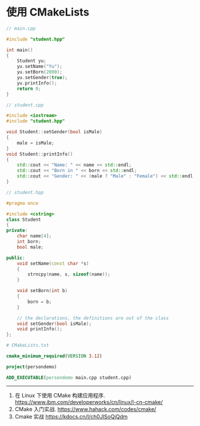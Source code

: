 # 使用 CMakeLists

```cpp
// main.cpp

#include "student.hpp"

int main()
{
    Student yu;
    yu.setName("Yu");
    yu.setBorn(2000);
    yu.setGender(true);
    yu.printInfo();
    return 0;
}
```

```cpp
// student.cpp

#include <iostream>
#include "student.hpp"

void Student::setGender(bool isMale)
{
    male = isMale;
}
void Student::printInfo()
{
    std::cout << "Name: " << name << std::endl;
    std::cout << "Born in " << born << std::endl;
    std::cout << "Gender: " << (male ? "Male" : "Female") << std::endl;
}
```

```cpp
// student.hpp

#pragma once

#include <cstring>
class Student
{
private:
    char name[4];
    int born;
    bool male;

public:
    void setName(const char *s)
    {
        strncpy(name, s, sizeof(name));
    }

    void setBorn(int b)
    {
        born = b;
    }

    // the declarations, the definitions are out of the class
    void setGender(bool isMale);
    void printInfo();
};
```

```cmake
# CMakeLists.txt

cmake_minimum_required(VERSION 3.12)

project(persondemo)

ADD_EXECUTABLE(persondemo main.cpp student.cpp)
```

---

1. 在 Linux 下使用 CMake 构建应用程序. <https://www.ibm.com/developerworks/cn/linux/l-cn-cmake/>
2. CMake 入门实战. <https://www.hahack.com/codes/cmake/>
3. Cmake 实战 <https://kdocs.cn/l/ch0JlSoQjQdm>
